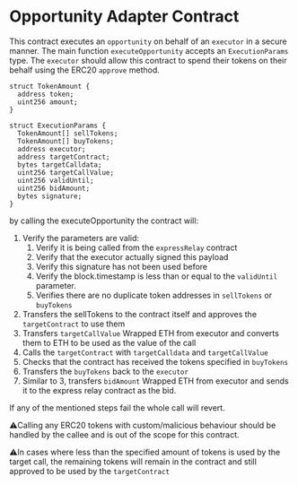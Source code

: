 # Opportunity Adapter Contract

This contract executes an `opportunity` on behalf of an `executor` in a secure manner.
The main function `executeOpportunity` accepts an `ExecutionParams` type.
The `executor` should allow this contract to spend their tokens on their behalf using the ERC20 `approve` method.

```solidity
struct TokenAmount {
  address token;
  uint256 amount;
}

struct ExecutionParams {
  TokenAmount[] sellTokens;
  TokenAmount[] buyTokens;
  address executor;
  address targetContract;
  bytes targetCalldata;
  uint256 targetCallValue;
  uint256 validUntil;
  uint256 bidAmount;
  bytes signature;
}

```

by calling the executeOpportunity the contract will:

1. Verify the parameters are valid:
   1. Verify it is being called from the `expressRelay` contract
   2. Verify that the executor actually signed this payload
   3. Verify this signature has not been used before
   4. Verify the block.timestamp is less than or equal to the `validUntil` parameter.
   5. Verifies there are no duplicate token addresses in `sellTokens` or `buyTokens`
2. Transfers the sellTokens to the contract itself and approves the `targetContract` to use them
3. Transfers `targetCallValue` Wrapped ETH from executor and converts them to ETH to be used as the value of the call
4. Calls the `targetContract` with `targetCalldata` and `targetCallValue`
5. Checks that the contract has received the tokens specified in `buyTokens`
6. Transfers the `buyTokens` back to the `executor`
7. Similar to 3, transfers `bidAmount` Wrapped ETH from executor and sends it to the express relay contract as the bid.

If any of the mentioned steps fail the whole call will revert.

⚠️Calling any ERC20 tokens with custom/malicious behaviour should be handled by the callee
and is out of the scope for this contract.

⚠️In cases where less than the specified amount of tokens is used by the target call,
the remaining tokens will remain in the contract and still approved to be used by the `targetContract`
